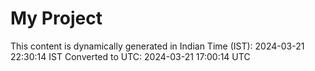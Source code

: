 # My Project

This content is dynamically generated in Indian Time (IST): 2024-03-21 22:30:14 IST
Converted to UTC: 2024-03-21 17:00:14 UTC
